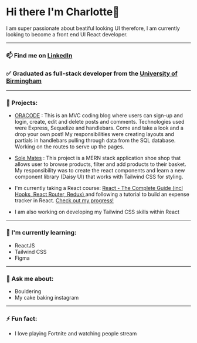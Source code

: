# Hi there I'm Charlotte👋

I am super passionate about beatiful looking UI therefore, I am currently looking to become a front end UI React developer.

***

### 📫 Find me on [LinkedIn](https://www.linkedin.com/in/charlotte-griffin-907a15243/)

### ✅ Graduated as full-stack developer from the [University of Birmingham](https://www.birmingham.ac.uk/postgraduate/courses/cpd/coding-boot-camp.aspx)

***

### 🔭 Projects:

- [ORACODE](https://github.com/Charl1410/coding-blog) : This is an MVC coding blog where users can sign-up and login, create, edit and delete posts and comments. Technologies used were Express, Sequelize and handlebars. Come and take a look and a drop your own post! My responsibilities were creating layouts and partials in handlebars pulling through data from the SQL database. Working on the routes to serve up the pages.

- [Sole Mates](https://github.com/Charl1410/SoleMates) : This project is a MERN stack application shoe shop that allows user to browse products, filter and add products to their basket. My responsibility was to create the react components and learn a new component library (Daisy UI) that works with Tailwind CSS for styling. 

- I'm currently taking a React course: [React - The Complete Guide (incl Hooks, React Router, Redux)
](https://www.udemy.com/course/react-the-complete-guide-incl-redux/) and following a tutorial to build an expense tracker in React. [Check out my progress!](https://github.com/Charl1410/expense-tracker-tutorial)
- I am also working on developing my Tailwind CSS skills within React


***

### 🌱 I'm currently learning:

- ReactJS
- Tailwind CSS
- Figma 

***

### 💬 Ask me about:

- Bouldering 
- My cake baking instagram

***

### ⚡ Fun fact:

- I love playing Fortnite and watching people stream 


